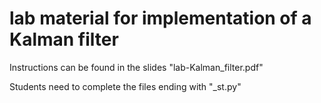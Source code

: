 # lab material for implementation of a Kalman filter 

Instructions can be found in the slides "lab-Kalman_filter.pdf"

Students need to complete the files ending with "_st.py"
